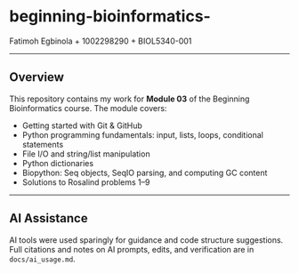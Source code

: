 # beginning-bioinformatics-
Fatimoh Egbinola + 1002298290 + BIOL5340-001

---

## Overview
This repository contains my work for **Module 03** of the Beginning Bioinformatics course. The module covers:

- Getting started with Git & GitHub  
- Python programming fundamentals: input, lists, loops, conditional statements  
- File I/O and string/list manipulation  
- Python dictionaries  
- Biopython: Seq objects, SeqIO parsing, and computing GC content  
- Solutions to Rosalind problems 1–9  

---

## AI Assistance

AI tools were used sparingly for guidance and code structure suggestions. Full citations and notes on AI prompts, edits, and verification are in `docs/ai_usage.md`.
